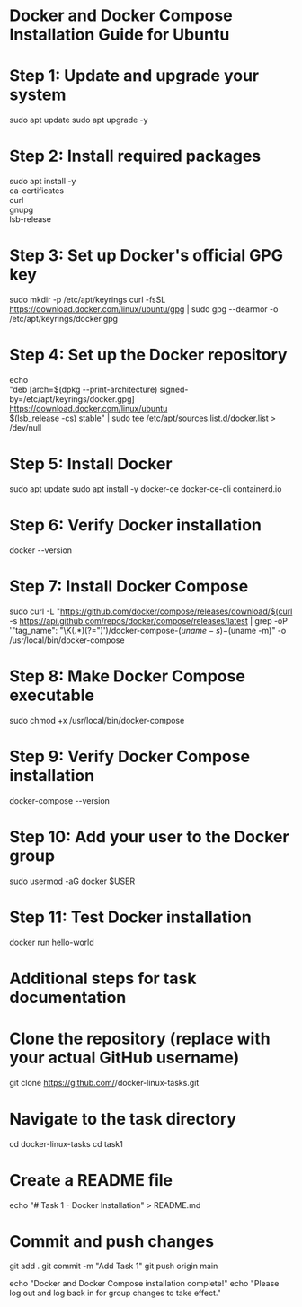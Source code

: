 # Docker and Docker Compose Installation Guide for Ubuntu

# Step 1: Update and upgrade your system
sudo apt update
sudo apt upgrade -y

# Step 2: Install required packages
sudo apt install -y \
    ca-certificates \
    curl \
    gnupg \
    lsb-release

# Step 3: Set up Docker's official GPG key
sudo mkdir -p /etc/apt/keyrings
curl -fsSL https://download.docker.com/linux/ubuntu/gpg | sudo gpg --dearmor -o /etc/apt/keyrings/docker.gpg

# Step 4: Set up the Docker repository
echo \
"deb [arch=$(dpkg --print-architecture) signed-by=/etc/apt/keyrings/docker.gpg] https://download.docker.com/linux/ubuntu \
$(lsb_release -cs) stable" | sudo tee /etc/apt/sources.list.d/docker.list > /dev/null

# Step 5: Install Docker
sudo apt update
sudo apt install -y docker-ce docker-ce-cli containerd.io

# Step 6: Verify Docker installation
docker --version

# Step 7: Install Docker Compose
sudo curl -L "https://github.com/docker/compose/releases/download/$(curl -s https://api.github.com/repos/docker/compose/releases/latest | grep -oP '"tag_name": "\K(.*)(?=")')/docker-compose-$(uname -s)-$(uname -m)" -o /usr/local/bin/docker-compose

# Step 8: Make Docker Compose executable
sudo chmod +x /usr/local/bin/docker-compose

# Step 9: Verify Docker Compose installation
docker-compose --version

# Step 10: Add your user to the Docker group
sudo usermod -aG docker $USER

# Step 11: Test Docker installation
docker run hello-world

# Additional steps for task documentation

# Clone the repository (replace <your-username> with your actual GitHub username)
git clone https://github.com/<your-username>/docker-linux-tasks.git

# Navigate to the task directory
cd docker-linux-tasks
cd task1

# Create a README file
echo "# Task 1 - Docker Installation" > README.md

# Commit and push changes
git add .
git commit -m "Add Task 1"
git push origin main

echo "Docker and Docker Compose installation complete!"
echo "Please log out and log back in for group changes to take effect."
